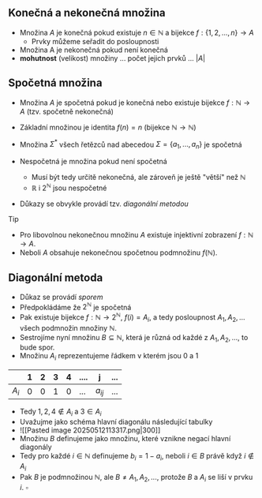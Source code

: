 ## Konečná a nekonečná množina
- Množina $A$ je konečná pokud existuje $n \in \mathbb{N}$ a bijekce $f:\{ 1, 2, ..., n \} \rightarrow A$
	- Prvky můžeme seřadit do posloupnosti
- Množina A je nekonečná pokud není konečná
- **mohutnost** (velikost) množiny ... počet jejich prvků ... $|A|$
## Spočetná množina
- Množina $A$ je spočetná pokud je konečná nebo existuje bijekce $f: \mathbb{N} \rightarrow A$ (tzv. spočetně nekonečná)
- Základní množinou je identita $f(n) = n$ (bijekce $\mathbb{N} \rightarrow \mathbb{N}$)
- Množina $\Sigma^*$ všech řetězců nad abecedou $\Sigma = \{ a_1, ..., a_n \}$ je spočetná
- Nespočetná je množina pokud není spočetná
	- Musí být tedy určitě nekonečná, ale zároveň je ještě "větší" než $\mathbb{N}$
	- $\mathbb{R}$ i $2^{\mathbb{N}}$ jsou nespočetné

- Důkazy se obvykle provádí tzv. *diagonální metodou*


> [!tip] 
> - Pro libovolnou nekonečnou množinu $A$ existuje injektivní zobrazení $f: \mathbb{N} \rightarrow A$.
> - Neboli $A$ obsahuje nekonečnou spočetnou podmnožinu $f(\mathbb{N})$.

## Diagonální metoda
- Důkaz se provádí *sporem*
- Předpokládáme že $2^{\mathbb{N}}$ je spočetná
- Pak existuje bijekce $f : \mathbb{N} → 2^{\mathbb{N}}$, $f(i) = A_i$, a tedy posloupnost $A_1,A_2,...$ všech podmnožin množiny $\mathbb{N}$.
- Sestrojíme nyní množinu  $B ⊆ \mathbb{N}$, která je různá od každé z $A_1,A_2,...$, to bude spor.
- Množinu $A_i$ reprezentujeme řádkem v kterém jsou $0$ a $1$

|       | 1   | 2   | 3   | 4   | .... | j        | ... |
| ----- | --- | --- | --- | --- | ---- | -------- | --- |
| $A_i$ | 0   | 0   | 1   | 0   | ...  | $a_{ij}$ | ... |
- Tedy $1, 2, 4 \notin A_i$ a $3 \in A_i$
- Uvažujme jako schéma hlavní diagonálu následující tabulky
- ![[Pasted image 20250512113317.png|300]]
- Množinu $B$ definujeme jako množinu, které vznikne negací  hlavní diagonály
- Tedy pro každé $i \in \mathbb{N}$ definujeme $b_i = 1 - a_{i}$, neboli $i \in B$ právě když $i \notin A_i$
- Pak $B$ je podmnožinou $\mathbb{N}$, ale $B \neq A_1, A_2, ...$, protože $B$ a $A_i$ se liší v prvku $i$. $\square$ 
